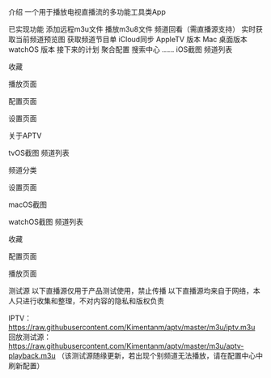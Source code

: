 
介绍
一个用于播放电视直播流的多功能工具类App

已实现功能
添加远程m3u文件
播放m3u8文件
频道回看（需直播源支持）
实时获取当前频道预览图
获取频道节目单
iCloud同步
AppleTV 版本
Mac 桌面版本
watchOS 版本
接下来的计划
聚合配置
搜索中心 ……
iOS截图
频道列表


收藏


播放页面


配置页面


设置页面


关于APTV


tvOS截图
频道列表


频道分类


设置页面


macOS截图




watchOS截图
频道列表


收藏


配置页面


播放页面


测试源
以下直播源仅用于产品测试使用，禁止传播
以下直播源均来自于网络，本人只进行收集和整理，不对内容的隐私和版权负责

IPTV：https://raw.githubusercontent.com/Kimentanm/aptv/master/m3u/iptv.m3u
回放测试源：https://raw.githubusercontent.com/Kimentanm/aptv/master/m3u/aptv-playback.m3u
（该测试源随缘更新，若出现个别频道无法播放，请在配置中心中刷新配置）
